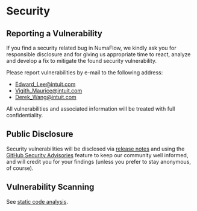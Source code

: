 # Security

## Reporting a Vulnerability

If you find a security related bug in NumaFlow, we kindly ask you for responsible disclosure and for giving us appropriate time to react, analyze and develop a fix to mitigate the found security vulnerability.

Please report vulnerabilities by e-mail to the following address:

- Edward_Lee@intuit.com
- Vigith_Maurice@intuit.com
- Derek_Wang@intuit.com

All vulnerabilities and associated information will be treated with full confidentiality.

## Public Disclosure

Security vulnerabilities will be disclosed via [release notes](https://github.com/numaproj/numaflow/releases) and using the [GitHub Security Advisories](https://github.com/numaproj/numaflow/security/advisories) feature to keep our community well informed, and will credit you for your findings (unless you prefer to stay anonymous, of course).

## Vulnerability Scanning

See [static code analysis](docs/STATIC_CODE_ANALYSIS.md).

